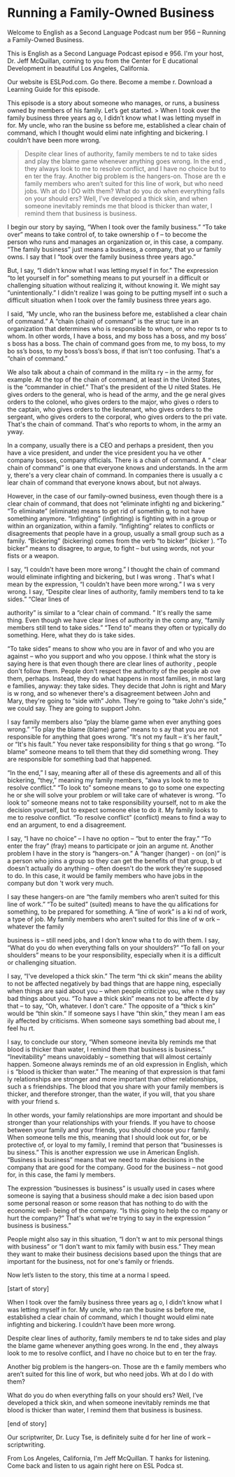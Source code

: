 # Running a Family-Owned Business

Welcome to English as a Second Language Podcast num ber 956 – Running a Family-Owned Business.  

This is English as a Second Language Podcast episod e 956. I'm your host, Dr. Jeff McQuillan, coming to you from the Center for E ducational Development in beautiful Los Angeles, California.  

Our website is ESLPod.com. Go there. Become a membe r. Download a Learning Guide for this episode.  

This episode is a story about someone who manages, or runs, a business owned by members of his family. Let’s get started.  > When I took over the family business three years ag o, I didn’t know what I was letting myself in for. My uncle, who ran the busine ss before me, established a clear chain of command, which I thought would elimi nate infighting and bickering. I couldn’t have been more wrong.  
> Despite clear lines of authority, family members te nd to take sides and play the blame game whenever anything goes wrong. In the end , they always look to me to resolve conflict, and I have no choice but to en ter the fray. 
> Another big problem is the hangers-on. Those are th e family members who aren’t suited for this line of work, but who need jobs. Wh at do I DO with them? 
> What do you do when everything falls on your should ers? Well, I’ve developed a thick skin, and when someone inevitably reminds me that blood is thicker than water, I remind them that business is business.

I begin our story by saying, “When I took over the family business.” “To take over” means to take control of, to take ownership o f – to become the person who runs and manages an organization or, in this case, a company. “The family business” just means a business, a company, that yo ur family owns. I say that I “took over the family business three years ago.”  

But, I say, “I didn't know what I was letting mysel f in for.” The expression “to let yourself in for” something means to put yourself in  a difficult or challenging situation without realizing it, without knowing it.  We might say “unintentionally.” I didn't realize I was going to be putting myself int o such a difficult situation when I took over the family business three years ago. 

I said, “My uncle, who ran the business before me, established a clear chain of command.” A “chain (chain) of command” is the struc ture in an organization that determines who is responsible to whom, or who repor ts to whom. In other words, I have a boss, and my boss has a boss, and my boss’ s boss has a boss. The chain of command goes from me, to my boss, to my bo ss’s boss, to my boss’s boss’s boss, if that isn't too confusing. That's a “chain of command.”  

We also talk about a chain of command in the milita ry – in the army, for example. At the top of the chain of command, at least in the  United States, is the “commander in chief.” That's the president of the U nited States. He gives orders to the general, who is head of the army, and the ge neral gives orders to the colonel, who gives orders to the major, who gives o rders to the captain, who gives orders to the lieutenant, who gives orders to  the sergeant, who gives orders to the corporal, who gives orders to the pri vate. That's the chain of command. That's who reports to whom, in the army an yway.  

In a company, usually there is a CEO and perhaps a president, then you have a vice president, and under the vice president you ha ve other company bosses, company officials. There is a chain of command. A “ clear chain of command” is one that everyone knows and understands. In the arm y, there's a very clear chain of command. In companies there is usually a c lear chain of command that everyone knows about, but not always.  

However, in the case of our family-owned business, even though there is a clear chain of command, that does not “eliminate infighti ng and bickering.” “To eliminate” (eliminate) means to get rid of somethin g, to not have something anymore. “Infighting” (infighting) is fighting with in a group or within an organization, within a family. “Infighting” relates  to conflicts or disagreements that people have in a group, usually a small group such as a family. “Bickering” (bickering) comes from the verb “to bicker” (bicker ). “To bicker” means to disagree, to argue, to fight – but using words, not  your fists or a weapon.  

I say, “I couldn't have been more wrong.” I thought  the chain of command would eliminate infighting and bickering, but I was wrong . That's what I mean by the expression, “I couldn't have been more wrong.” I wa s very wrong. I say, “Despite clear lines of authority, family members tend to ta ke sides.” “Clear lines of  

authority” is similar to a “clear chain of command. ” It's really the same thing. Even though we have clear lines of authority in the comp any, “family members still tend to take sides.” “Tend to” means they often or typically do something. Here, what they do is take sides.  

“To take sides” means to show who you are in favor of and who you are against – who you support and who you oppose. I think what the story is saying here is that even though there are clear lines of authority , people don't follow them. People don't respect the authority of the people ab ove them, perhaps. Instead, they do what happens in most families, in most larg e families, anyway: they take sides. They decide that John is right and Mary is w rong, and so whenever there's a disagreement between John and Mary, they're going  to “side with” John. They're going to “take John's side,” we could say. They are going to support John. 

I say family members also “play the blame game when ever anything goes wrong.” “To play the blame (blame) game” means to s ay that you are not responsible for anything that goes wrong. “It's not  my fault – it's her fault,” or “It's his fault.” You never take responsibility for thing s that go wrong. “To blame” someone means to tell them that they did something wrong. They are responsible for something bad that happened.  

“In the end,” I say, meaning after all of these dis agreements and all of this bickering, “they,” meaning my family members, “alwa ys look to me to resolve conflict.” “To look to” someone means to go to some one expecting he or she will solve your problem or will take care of whatever is  wrong. “To look to” someone means not to take responsibility yourself, not to m ake the decision yourself, but to expect someone else to do it. My family looks to  me to resolve conflict. “To resolve conflict” (conflict) means to find a way to  end an argument, to end a disagreement.  

I say, “I have no choice” – I have no option – “but  to enter the fray.” “To enter the fray” (fray) means to participate or join an argume nt. Another problem I have in the story is “hangers-on.” A “hanger (hanger) - on (on)” is a person who joins a group so they can get the benefits of that group, b ut doesn't actually do anything – often doesn't do the work they're supposed to do.  In this case, it would be family members who have jobs in the company but don 't work very much.  

I say these hangers-on are “the family members who aren’t suited for this line of work.” “To be suited” (suited) means to have the qu alifications for something, to be prepared for something. A “line of work” is a ki nd of work, a type of job. My family members who aren't suited for this line of w ork – whatever the family  

business is – still need jobs, and I don't know wha t to do with them. I say, “What do you do when everything falls on your shoulders?”  “To fall on your shoulders” means to be your responsibility, especially when it  is a difficult or challenging situation.  

I say, “I've developed a thick skin.” The term “thi ck skin” means the ability to not be affected negatively by bad things that are happe ning, especially when things are said about you – when people criticize you, whe n they say bad things about you. “To have a thick skin” means not to be affecte d by that – to say, “Oh, whatever. I don't care.” The opposite of a “thick s kin” would be “thin skin.” If someone says I have “thin skin,” they mean I am eas ily affected by criticisms. When someone says something bad about me, I feel hu rt.  

I say, to conclude our story, “When someone inevita bly reminds me that blood is thicker than water, I remind them that business is business.” “Inevitability” means unavoidably – something that will almost certainly happen. Someone always reminds me of an old expression in English, which i s “blood is thicker than water.” The meaning of that expression is that fami ly relationships are stronger and more important than other relationships, such a s friendships. The blood that you share with your family members is thicker, and therefore stronger, than the water, if you will, that you share with your friend s.  

In other words, your family relationships are more important and should be stronger than your relationships with your friends.  If you have to choose between your family and your friends, you should choose you r family. When someone tells me this, meaning that I should look out for, or be protective of, or loyal to my family, I remind that person that “businesses is bu siness.” This is another expression we use in American English. “Business is  business” means that we need to make decisions in the company that are good  for the company. Good for the business – not good for, in this case, the fami ly members.  

The expression “businesses is business” is usually used in cases where someone is saying that a business should make a dec ision based upon some personal reason or some reason that has nothing to do with the economic well- being of the company. “Is this going to help the co mpany or hurt the company?” That's what we're trying to say in the expression “ business is business.”  

People might also say in this situation, “I don't w ant to mix personal things with business” or “I don't want to mix family with busin ess.” They mean they want to make their business decisions based upon the things  that are important for the business, not for one's family or friends. 

Now let’s listen to the story, this time at a norma l speed.  

[start of story] 

When I took over the family business three years ag o, I didn’t know what I was letting myself in for. My uncle, who ran the busine ss before me, established a clear chain of command, which I thought would elimi nate infighting and bickering. I couldn’t have been more wrong.  

Despite clear lines of authority, family members te nd to take sides and play the blame game whenever anything goes wrong. In the end , they always look to me to resolve conflict, and I have no choice but to en ter the fray. 

Another big problem is the hangers-on. Those are th e family members who aren’t suited for this line of work, but who need jobs. Wh at do I do with them? 

What do you do when everything falls on your should ers? Well, I’ve developed a thick skin, and when someone inevitably reminds me that blood is thicker than water, I remind them that business is business. 

[end of story] 

Our scriptwriter, Dr. Lucy Tse, is definitely suite d for her line of work – scriptwriting. 

From Los Angeles, California, I'm Jeff McQuillan. T hanks for listening. Come back and listen to us again right here on ESL Podca st. 

